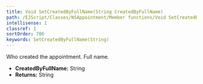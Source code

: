 ```yaml
---
title: Void SetCreatedByFullName(String CreatedByFullName)
path: /EJScript/Classes/NSAppointment/Member functions/Void SetCreatedByFullName(String p_0)
intellisense: 1
classref: 1
sortOrder: 786
keywords: SetCreatedByFullName(String)
---
```



Who created the appointment. Full name.



* **CreatedByFullName:** String
* **Returns:** String


